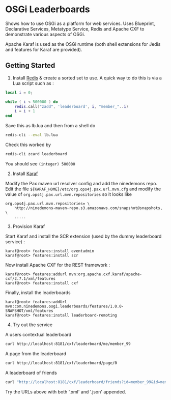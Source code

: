 OSGi Leaderboards
================

Shows how to use OSGi as a platform for web services. Uses Blueprint, Declarative Services, Metatype Service, Redis and Apache CXF to demonstrate various aspects of OSGi.

Apache Karaf is used as the OSGi runtime (both shell extensions for Jedis and features for Karaf are provided).

Getting Started
---------------

1. Install [Redis](http://redis.io/) & create a sorted set to use. A quick way to do this is via a Lua script such as :

  ```lua
  local i = 0;

  while ( i < 500000 ) do 
      redis.call("zadd", 'leaderboard', i, "member_"..i) 
      i = i + 1 
  end
  ```

Save this as lb.lua and then from a shell do

  ```bash
  redis-cli --eval lb.lua
  ```

Check this worked by

  ```bash
  redis-cli zcard leaderboard
  ```

You should see `(integer) 500000`

2. Install [Karaf](http://karaf.apache.org/)

Modify the Pax maven url resolver config and add the ninedemons repo. Edit the file `${KARAF_HOME}/etc/org.ops4j.pax.url.mvn.cfg` and modify the value of `org.ops4j.pax.url.mvn.repositories` so it looks like

    org.ops4j.pax.url.mvn.repositories= \
        http://ninedemons-maven-repo.s3.amazonaws.com/snapshot@snapshots, \
        .....

3. Provision Karaf

Start Karaf and install the SCR extension (used by the dummy leaderboard service) :

    karaf@root> features:install eventadmin
    karaf@root> features:install scr

Now install Apache CXF for the REST framework :

    karaf@root> features:addurl mvn:org.apache.cxf.karaf/apache-cxf/2.7.1/xml/features
    karaf@root> features:install cxf
    
Finally, install the leaderboards

    karaf@root> features:addUrl mvn:com.ninedemons.osgi.leaderboards/features/1.0.0-SNAPSHOT/xml/features
    karaf@root> features:install leaderboard-remoting

4. Try out the service 


A users contextual leaderboard

  ```bash
  curl http://localhost:8181/cxf/leaderboard/me/member_99
  ```

A page from the leaderboard

  ```bash
  curl http://localhost:8181/cxf/leaderboard/page/0
  ```

A leaderboard of friends 

  ```bash
  curl "http://localhost:8181/cxf/leaderboard/friends?id=member_99&id=member_1"
  ```

Try the URLs above with both '.xml' and '.json' appended.
